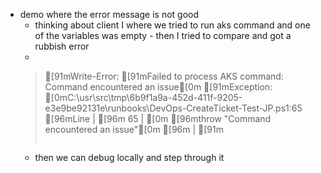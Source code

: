- demo where the error message is not good
  - thinking about client I where we tried to run aks command and one of the variables was empty - then I tried to compare and got a rubbish error
  - 
   > [91mWrite-Error: [91mFailed to process AKS command: Command encountered an issue[0m [91mException: [0mC:\usr\src\tmp\6b9f1a9a-452d-411f-9205-e3e9be92131e\runbooks\DevOps-CreateTicket-Test-JP.ps1:65 [96mLine | [96m 65 | [0m [96mthrow "Command encountered an issue"[0m [96m | [91m 
   > ~~~~~~~~~~~~~~~~~~~~~~~~~~~~~~~~~~~~ [91m[96m | [91mCommand encountered an issue [0m
  - then we can debug locally and step through it

